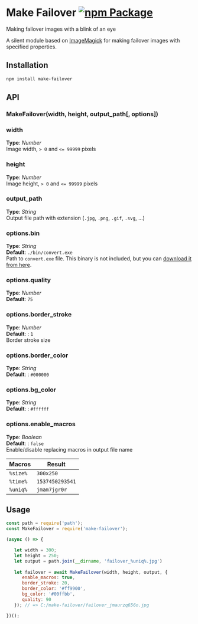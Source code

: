 # Make Failover [![npm Package](https://img.shields.io/npm/v/make-failover.svg)](https://www.npmjs.org/package/make-failover)
Making failover images with a blink of an eye


A silent module based on [ImageMagick](https://imagemagick.org) for making failover images with specified properties.


## Installation
```bash
npm install make-failover
```



## API

### MakeFailover(width, height, output_path[, options])

### width   
**Type**: _Number_  
Image width, `> 0` and `<= 99999` pixels

### height   
**Type**: _Number_   
Image height, `> 0` and `<= 99999` pixels


### output_path  
**Type**: _String_  
Output file path with extension (`.jpg`, `.png`, `.gif`, `.svg`, ...)


### options.bin
**Type**: _String_    
**Default**: `./bin/convert.exe`  
Path to `convert.exe` file. This binary is not included, but you can [download it from here](https://imagemagick.org/script/download.php). 



### options.quality
**Type**: _Number_  
**Default**: `75`  


### options.border_stroke
**Type**: _Number_   
**Default**: : `1`  
Border stroke size


### options.border_color
**Type**: _String_   
**Default**: : `#000000`  


### options.bg_color
**Type**: _String_   
**Default**: : `#ffffff`  


### options.enable_macros
**Type**: _Boolean_   
**Default**: : `false`  
Enable/disable replacing macros in output file name

| Macros | Result |
| ------ | ------ |
| `%size%` | `300x250` |
| `%time%` | `1537450293541` |
| `%uniq%` | `jmam7jgr0r` |





## Usage
```javascript
const path = require('path');
const MakeFailover = require('make-failover');

(async () => {

   let width = 300;
   let height = 250;
   let output = path.join(__dirname, 'failover_%uniq%.jpg')
   
   let failover = await MakeFailover(width, height, output, {
      enable_macros: true, 
      border_stroke: 20,
      border_color: '#ff9900',
      bg_color: '#00ffbb',
      quality: 90
   }); // => C:/make-failover/failover_jmaurzq656o.jpg

})();
```


